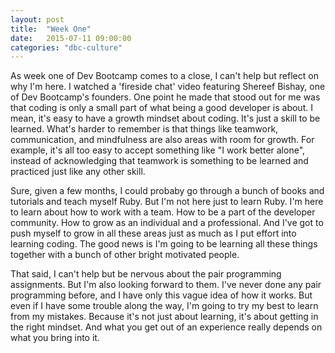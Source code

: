 ```yaml
---
layout: post
title:  "Week One"
date:   2015-07-11 09:00:00
categories: "dbc-culture"
---
```

As week one of Dev Bootcamp comes to a close, I can't help but reflect on why I'm here. I watched a 'fireside chat' video featuring Shereef Bishay, one of Dev Bootcamp's founders. One point he made that stood out for me was that coding is only a small part of what being a good developer is about. I mean, it's easy to have a growth mindset about coding. It's just a skill to be learned. What's harder to remember is that things like teamwork, communication, and mindfulness are also areas with room for growth. For example, it's all too easy to accept something like "I work better alone", instead of acknowledging that teamwork is something to be learned and practiced just like any other skill.

Sure, given a few months, I could probaby go through a bunch of books and tutorials and teach myself Ruby. But I'm not here just to learn Ruby. I'm here to learn about how to work with a team. How to be a part of the developer community. How to grow as an individual and a professional. And I've got to push myself to grow in all these areas just as much as I put effort into learning coding. The good news is I'm going to be learning all these things together with a bunch of other bright motivated people. 

That said, I can't help but be nervous about the pair programming assignments. But I'm also looking forward to them. I've never done any pair programming before, and I have only this vague idea of how it works. But even if I have some trouble along the way, I'm going to try my best to learn from my mistakes. Because it's not just about learning, it's about getting in the right mindset. And what you get out of an experience really depends on what you bring into it.